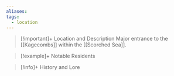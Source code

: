 ```yaml
---
aliases: 
tags:
  - location
---
```

>[!important]+ Location and Description
>Major entrance to the [[Kagecombs]] within the [[Scorched Sea]].

> [!example]+ Notable Residents

> [!info]+ History and Lore

